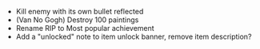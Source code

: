 * Kill enemy with its own bullet reflected
* (Van No Gogh) Destroy 100 paintings
* Rename RIP to Most popular achievement
* Add a "unlocked" note to item unlock banner, remove item description?

